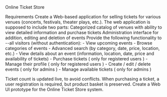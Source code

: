Online Ticket Store

Requirements
Create a Web-based application for selling tickets for various venues (concerts, festivals, theater plays, etc.). The web application is supposed to include two parts:
Categorized catalog of venues with ability to view detailed information and purchase tickets
Administration interface for addition, editing and deletion of events
Provide the following functionality to 
--all visitors (without authentication):
    - View upcoming events
    - Browse categories of events
    - Advanced search (by category, date, price, location, etc.)
    - View details about an event (information, location, date, price and availability of tickets)
    - Purchase tickets ( only for registered users )
    - Manage their profile ( only for registered users )
    - Create / edit / delete events ( only for admins )
    - Manage available tickets ( only for admins )
    
Ticket count is updated live, to avoid conflicts. When purchasing a ticket, a user registration is required, but product basket is preserved.
Create a Web UI prototype for the Online Ticket Store system.
